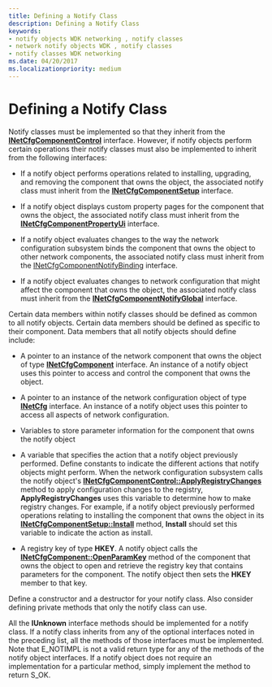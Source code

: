 ```yaml
---
title: Defining a Notify Class
description: Defining a Notify Class
keywords:
- notify objects WDK networking , notify classes
- network notify objects WDK , notify classes
- notify classes WDK networking
ms.date: 04/20/2017
ms.localizationpriority: medium
---
```


# Defining a Notify Class





Notify classes must be implemented so that they inherit from the [**INetCfgComponentControl**](/previous-versions/windows/hardware/network/ff547725(v=vs.85)) interface. However, if notify objects perform certain operations their notify classes must also be implemented to inherit from the following interfaces:

-   If a notify object performs operations related to installing, upgrading, and removing the component that owns the object, the associated notify class must inherit from the [**INetCfgComponentSetup**](/previous-versions/windows/hardware/network/ff547758(v=vs.85)) interface.

-   If a notify object displays custom property pages for the component that owns the object, the associated notify class must inherit from the [**INetCfgComponentPropertyUi**](/previous-versions/windows/hardware/network/ff547738(v=vs.85)) interface.

-   If a notify object evaluates changes to the way the network configuration subsystem binds the component that owns the object to other network components, the associated notify class must inherit from the [INetCfgComponentNotifyBinding](/previous-versions/windows/hardware/network/ff547730(v=vs.85)) interface.

-   If a notify object evaluates changes to network configuration that might affect the component that owns the object, the associated notify class must inherit from the [**INetCfgComponentNotifyGlobal**](/previous-versions/windows/hardware/network/ff547733(v=vs.85)) interface.

Certain data members within notify classes should be defined as common to all notify objects. Certain data members should be defined as specific to their component. Data members that all notify objects should define include:

-   A pointer to an instance of the network component that owns the object of type [**INetCfgComponent**](/previous-versions/windows/hardware/network/ff547715(v=vs.85)) interface. An instance of a notify object uses this pointer to access and control the component that owns the object.

-   A pointer to an instance of the network configuration object of type [**INetCfg**](/previous-versions/windows/hardware/network/ff547694(v=vs.85)) interface. An instance of a notify object uses this pointer to access all aspects of network configuration.

-   Variables to store parameter information for the component that owns the notify object

-   A variable that specifies the action that a notify object previously performed. Define constants to indicate the different actions that notify objects might perform. When the network configuration subsystem calls the notify object's [**INetCfgComponentControl::ApplyRegistryChanges**](/previous-versions/windows/hardware/network/ff547727(v=vs.85)) method to apply configuration changes to the registry, **ApplyRegistryChanges** uses this variable to determine how to make registry changes. For example, if a notify object previously performed operations relating to installing the component that owns the object in its [**INetCfgComponentSetup::Install**](/previous-versions/windows/hardware/network/ff547762(v=vs.85)) method, **Install** should set this variable to indicate the action as install.

-   A registry key of type **HKEY**. A notify object calls the [**INetCfgComponent::OpenParamKey**](/previous-versions/windows/hardware/network/ff547890(v=vs.85)) method of the component that owns the object to open and retrieve the registry key that contains parameters for the component. The notify object then sets the **HKEY** member to that key.

Define a constructor and a destructor for your notify class. Also consider defining private methods that only the notify class can use.

All the **IUnknown** interface methods should be implemented for a notify class. If a notify class inherits from any of the optional interfaces noted in the preceding list, all the methods of those interfaces must be implemented. Note that E\_NOTIMPL is not a valid return type for any of the methods of the notify object interfaces. If a notify object does not require an implementation for a particular method, simply implement the method to return S\_OK.

 

